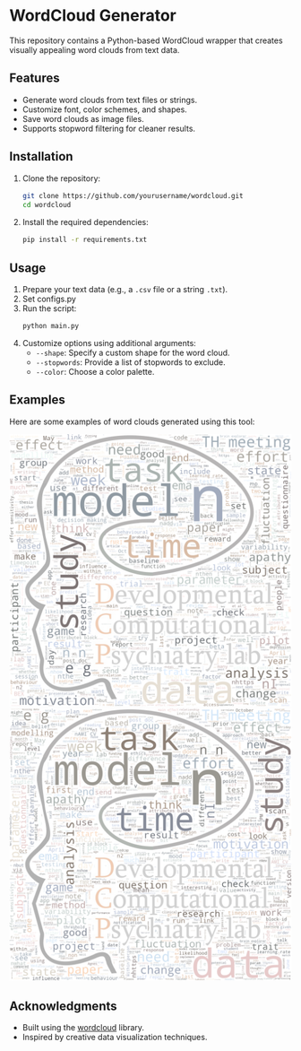 # WordCloud Generator

This repository contains a Python-based WordCloud wrapper that creates visually appealing word clouds from text data.

## Features

- Generate word clouds from text files or strings.
- Customize font, color schemes, and shapes.
- Save word clouds as image files.
- Supports stopword filtering for cleaner results.

## Installation

1. Clone the repository:
    ```bash
    git clone https://github.com/yourusername/wordcloud.git
    cd wordcloud
    ```
2. Install the required dependencies:
    ```bash
    pip install -r requirements.txt
    ```

## Usage

1. Prepare your text data (e.g., a `.csv` file or a string `.txt`).
2. Set configs.py 
2. Run the script:
    ```bash
    python main.py
    ```
3. Customize options using additional arguments:
    - `--shape`: Specify a custom shape for the word cloud.
    - `--stopwords`: Provide a list of stopwords to exclude.
    - `--color`: Choose a color palette.

## Examples

Here are some examples of word clouds generated using this tool:

![Example 1](output/wordcloud_DCP_blended.png)
![Example 2](output/wordcloud_DCP_blended_v2.png)


## Acknowledgments

- Built using the [wordcloud](https://github.com/amueller/word_cloud) library.
- Inspired by creative data visualization techniques.
